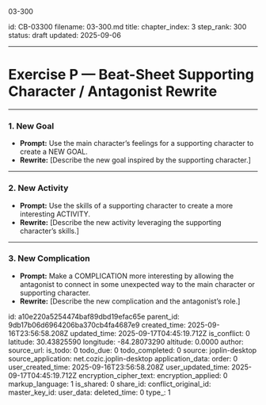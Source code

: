 03-300

id: CB-03300
filename: 03-300.md
title: 
chapter_index: 3
step_rank: 300
status: draft
updated: 2025-09-06

---


# Exercise P — Beat-Sheet Supporting Character / Antagonist Rewrite

---

### **1. New Goal**
- **Prompt:** Use the main character’s feelings for a supporting character to create a NEW GOAL.  
- **Rewrite:** [Describe the new goal inspired by the supporting character.]  

---

### **2. New Activity**
- **Prompt:** Use the skills of a supporting character to create a more interesting ACTIVITY.  
- **Rewrite:** [Describe the new activity leveraging the supporting character’s skills.]  

---

### **3. New Complication**
- **Prompt:** Make a COMPLICATION more interesting by allowing the antagonist to connect in some unexpected way to the main character or supporting character.  
- **Rewrite:** [Describe the new complication and the antagonist’s role.]  


id: a10e220a5254474baf89dbd19efac65e
parent_id: 9db17b06d6964206ba370cb4fa4687e9
created_time: 2025-09-16T23:56:58.208Z
updated_time: 2025-09-17T04:45:19.712Z
is_conflict: 0
latitude: 30.43825590
longitude: -84.28073290
altitude: 0.0000
author: 
source_url: 
is_todo: 0
todo_due: 0
todo_completed: 0
source: joplin-desktop
source_application: net.cozic.joplin-desktop
application_data: 
order: 0
user_created_time: 2025-09-16T23:56:58.208Z
user_updated_time: 2025-09-17T04:45:19.712Z
encryption_cipher_text: 
encryption_applied: 0
markup_language: 1
is_shared: 0
share_id: 
conflict_original_id: 
master_key_id: 
user_data: 
deleted_time: 0
type_: 1